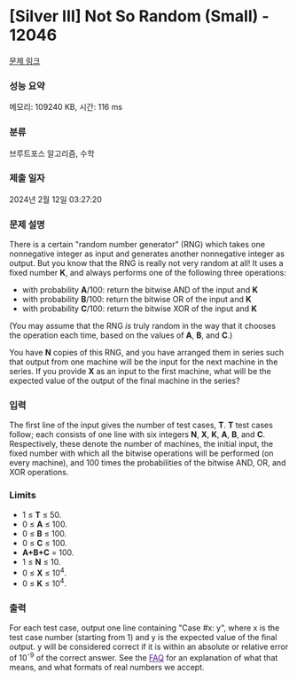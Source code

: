 # [Silver III] Not So Random (Small) - 12046 

[문제 링크](https://www.acmicpc.net/problem/12046) 

### 성능 요약

메모리: 109240 KB, 시간: 116 ms

### 분류

브루트포스 알고리즘, 수학

### 제출 일자

2024년 2월 12일 03:27:20

### 문제 설명

<p>There is a certain "random number generator" (RNG) which takes one nonnegative integer as input and generates another nonnegative integer as output. But you know that the RNG is really not very random at all! It uses a fixed number <strong>K</strong>, and always performs one of the following three operations:</p>

<ul>
	<li>with probability <strong>A</strong>/100: return the bitwise AND of the input and <strong>K</strong></li>
	<li>with probability <strong>B</strong>/100: return the bitwise OR of the input and <strong>K</strong></li>
	<li>with probability <strong>C</strong>/100: return the bitwise XOR of the input and <strong>K</strong></li>
</ul>

<p>(You may assume that the RNG <em>is</em> truly random in the way that it chooses the operation each time, based on the values of <strong>A</strong>, <strong>B</strong>, and <strong>C</strong>.)</p>

<p>You have <strong>N</strong> copies of this RNG, and you have arranged them in series such that output from one machine will be the input for the next machine in the series. If you provide <strong>X</strong> as an input to the first machine, what will be the expected value of the output of the final machine in the series?</p>

### 입력 

 <p>The first line of the input gives the number of test cases, <strong>T</strong>. <strong>T</strong> test cases follow; each consists of one line with six integers <strong>N</strong>, <strong>X</strong>, <strong>K</strong>, <strong>A</strong>, <strong>B</strong>, and <strong>C</strong>. Respectively, these denote the number of machines, the initial input, the fixed number with which all the bitwise operations will be performed (on every machine), and 100 times the probabilities of the bitwise AND, OR, and XOR operations.</p>

<h3>Limits</h3>

<ul>
	<li>1 ≤ <strong>T</strong> ≤ 50.</li>
	<li>0 ≤ <strong>A</strong> ≤ 100.</li>
	<li>0 ≤ <strong>B</strong> ≤ 100.</li>
	<li>0 ≤ <strong>C</strong> ≤ 100.</li>
	<li><strong>A+B+C</strong> = 100.</li>
	<li>1 ≤ <strong>N</strong> ≤ 10.</li>
	<li>0 ≤ <strong>X</strong> ≤ 10<sup>4</sup>.</li>
	<li>0 ≤ <strong>K</strong> ≤ 10<sup>4</sup>.</li>
</ul>

### 출력 

 <p>For each test case, output one line containing "Case #x: y", where x is the test case number (starting from 1) and y is the expected value of the final output. y will be considered correct if it is within an absolute or relative error of 10<sup>-9</sup> of the correct answer. See the <a href="https://code.google.com/codejam/faq.html#floating_point" style="color: rgb(85, 26, 139);" target="_blank">FAQ</a> for an explanation of what that means, and what formats of real numbers we accept.</p>


